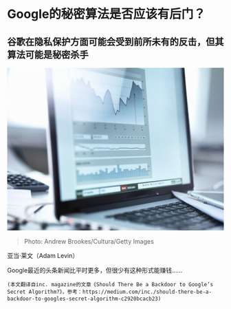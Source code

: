 # Google的秘密算法是否应该有后门？
## 谷歌在隐私保护方面可能会受到前所未有的反击，但其算法可能是秘密杀手
![Photo: Andrew Brookes/Cultura/Getty Images](1!1N9AW3iz8Ocxp97FycFdxw.jpeg)
> Photo: Andrew Brookes/Cultura/Getty Images


亚当·莱文（Adam Levin）

Google最近的头条新闻比平时更多，但很少有这种形式能赚钱……
```
(本文翻译自inc. magazine的文章《Should There Be a Backdoor to Google’s Secret Algorithm?》，参考：https://medium.com/inc./should-there-be-a-backdoor-to-googles-secret-algorithm-c2920bcacb23)
```
